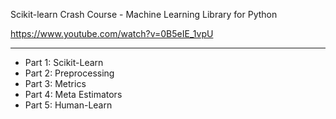 Scikit-learn Crash Course - Machine Learning Library for Python

https://www.youtube.com/watch?v=0B5eIE_1vpU

---
- Part 1: Scikit-Learn
- Part 2: Preprocessing
- Part 3: Metrics
- Part 4: Meta Estimators
- Part 5: Human-Learn

